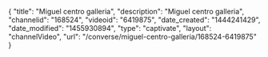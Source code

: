 {
    "title": "Miguel centro galleria",
    "description": "Miguel centro galleria",
    "channelid": "168524",
    "videoid": "6419875",
    "date_created": "1444241429",
    "date_modified": "1455930894",
    "type": "captivate",
    "layout": "channelVideo",
    "url": "\/converse\/miguel-centro-galleria\/168524-6419875"
}